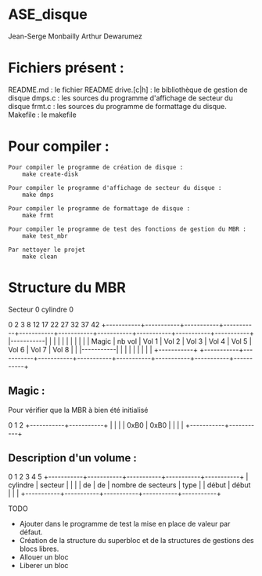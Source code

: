ASE_disque
==========
Jean-Serge Monbailly
Arthur Dewarumez

Fichiers présent :
==================
README.md     : le fichier README
drive.[c|h]   : le bibliothèque de gestion de disque
dmps.c        : les sources du programme d'affichage de secteur du disque
frmt.c        : les sources du programme de formattage du disque.
Makefile      : le makefile


Pour compiler :
===============

	Pour compiler le programme de création de disque :
		make create-disk

	Pour compiler le programme d'affichage de secteur du disque :
		make dmps

	Pour compiler le programme de formattage de disque :
		make frmt

	Pour compiler le programme de test des fonctions de gestion du MBR :
		make test_mbr

	Par nettoyer le projet
		make clean

Structure du MBR
================
Secteur 0 cylindre 0

0           2           3           8          12          17          22          27          32          37          42
+-----------+-----------+-----------+-----------+-----------+-----------+-----------+-----------+-----------+-----------+
|-----------|           |           |           |           |           |           |           |           |           |
|   Magic   |  nb  vol  |   Vol 1   |   Vol 2   |   Vol 3   |   Vol 4   |   Vol 5   |   Vol 6   |   Vol 7   |   Vol 8   |
|           |-----------|           |           |           |           |           |           |           |           |
+-----------+           +-----------+-----------+-----------+-----------+-----------+-----------+-----------+-----------+

Magic :
-------
Pour vérifier que la MBR à bien été initialisé

0           1           2
+-----------+-----------+
|           |           |
|   0xB0    |   0xB0    |
|           |           |
+-----------+-----------+

Description d'un volume :
-------------------------

0           1           2           3           4           5
+-----------+-----------+-----------+-----------+-----------+
| cylindre  |  secteur  |                       |           |
|    de     |    de     |   nombre de secteurs  |    type   |
|   début   |   début   |                       |           |
+-----------+-----------+-----------+-----------+-----------+

TODO
+ Ajouter dans le programme de test la mise en place de valeur par défaut.
+ Création de la structure du superbloc et de la structures
  de gestions des blocs libres.
+ Allouer un bloc
+ Liberer un bloc
